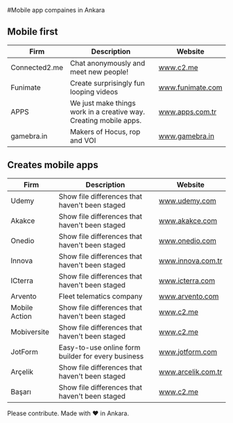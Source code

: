 #Mobile app compaines in Ankara

## Mobile first

| Firm | Description | Website |
| --- | --- | --- |
| Connected2.me | Chat anonymously and meet new people! | www.c2.me |
| Funimate | Create surprisingly fun looping videos |  www.funimate.com |
| APPS | We just make things work in a creative way. Creating mobile apps. | www.apps.com.tr |
| gamebra.in | Makers of Hocus, rop and VOI |  www.gamebra.in |


## Creates mobile apps

| Firm | Description | Website |
| --- | --- | --- |
| Udemy | Show file differences that haven't been staged | www.udemy.com |
| Akakce | Show file differences that haven't been staged | www.akakce.com |
| Onedio | Show file differences that haven't been staged | www.onedio.com |
| Innova | Show file differences that haven't been staged | www.innova.com.tr |
| ICterra | Show file differences that haven't been staged | www.icterra.com |
| Arvento | Fleet telematics company | www.arvento.com |
| Mobile Action | Show file differences that haven't been staged | www.c2.me |
| Mobiversite | Show file differences that haven't been staged | www.c2.me |
| JotForm | Easy-to-use online form builder for every business | www.jotform.com |
| Arçelik | Show file differences that haven't been staged | www.arcelik.com.tr |
| Başarı | Show file differences that haven't been staged | www.c2.me |

Please contribute.
Made with ❤️ in Ankara.
